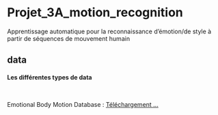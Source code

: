 # Projet_3A_motion_recognition
Apprentissage automatique pour la reconnaissance d’émotion/de style à partir de séquences de mouvement humain        
## data              
#### Les différentes types de data            
<img alt="" src="https://i.imgur.com/QxML83b.gif" /><img alt="" src="https://i.imgur.com/vfge7DS.gif" />

<img alt="" src=https://i.imgur.com/UvBM1gv.gif />           
          
Emotional Body Motion Database : [Téléchargement ... ](https://1drv.ms/u/s!Apv4Ke1FYz8zgQUBfj2P2jsgOC3z?e=klDEYn)        
 



